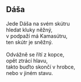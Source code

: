 <body><h2>Dáša</h2>
<p>Jede Dáša na svém skútru<br>
hledat kluky něžný,<br>
v podpaží má Kamasútru,<br>
ten skútr je sněžný.<br><br>
Odvážně se řítí z kopce,<br>
opět ztrácí hlavu,<br>
takto buďto skončí v hrobce,<br>
nebo v jiném stavu.<br> </p></body>
